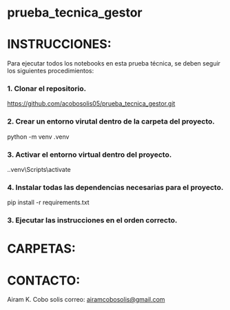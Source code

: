 # prueba_tecnica_gestor

# INSTRUCCIONES:

Para ejecutar todos los notebooks en esta prueba técnica, se deben seguir los siguientes procedimientos:

### 1. Clonar el repositorio.
https://github.com/acobosolis05/prueba_tecnica_gestor.git

### 2. Crear un entorno virutal dentro de la carpeta del proyecto.
python -m venv .venv

### 3. Activar el entorno virtual dentro del proyecto.
.\.venv\Scripts\activate
### 4. Instalar todas las dependencias necesarias para el proyecto.
pip install -r requirements.txt
### 3. Ejecutar las instrucciones en el orden correcto.


# CARPETAS:

# CONTACTO:

Airam K. Cobo solis
correo: airamcobosolis@gmail.com
